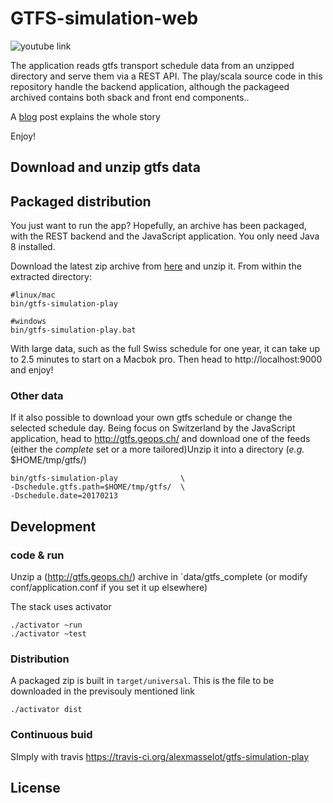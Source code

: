 # GTFS-simulation-web

![[youtube link](docs/swiss-transport-youtube.png)](https://www.youtube.com/watch?v=outAs2dGVf4)

The application reads gtfs transport schedule data from an unzipped directory and serve them via a REST API.
The play/scala source code in this repository handle the backend application, although the packageed archived contains both sback and front end components..

A [blog](http://blog.octo.com/en/visualizing-mass…ansport-use-case/) post explains the whole story

Enjoy!

## Download and unzip gtfs data

## Packaged distribution

You just want to run the app?
Hopefully, an archive has been packaged, with the REST backend and the JavaScript application.
You only need Java 8 installed.

Download the latest zip archive from [here](https://extranet.octo.com/oft/viewfile.php?fileid=71623db0bdec22e94a901e378afc217f) and unzip it.
From within the extracted directory:

    #linux/mac
    bin/gtfs-simulation-play

    #windows
    bin/gtfs-simulation-play.bat


With large data, such as the full Swiss schedule for one year, it can take up to 2.5 minutes to start on a Macbok pro.
Then head to http://localhost:9000 and enjoy!

### Other data

If it also possible to download your own  gtfs schedule or change the selected schedule day.
Being focus on Switzerland by the JavaScript application,
head to http://gtfs.geops.ch/ and download one of the feeds
(either the *complete* set or a more tailored)Unzip it into a directory (*e.g.* $HOME/tmp/gtfs/)

    bin/gtfs-simulation-play              \
    -Dschedule.gtfs.path=$HOME/tmp/gtfs/  \
    -Dschedule.date=20170213

## Development

### code & run

Unzip a (http://gtfs.geops.ch/) archive in `data/gtfs_complete (or modify conf/application.conf if you set it up elsewhere)


The stack uses activator

    ./activator ~run
    ./activator ~test

### Distribution

A packaged zip is built in `target/universal`. This is the file to be downloaded in the previsouly mentioned link

    ./activator dist

### Continuous buid

SImply with travis https://travis-ci.org/alexmasselot/gtfs-simulation-play

## License


